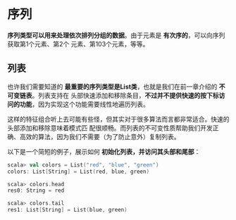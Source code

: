 序列
===================================================================================
**序列类型可以用来处理依次排列分组的数据**。由于元素是 **有次序的**，可以向序列获取第1个元素、第2个
元素、第103个元素，等等。

## 列表
也许我们需要知道的 **最重要的序列类型是List类**，也就是我们在前一章介绍的 **不可变链表**。列表支持在
头部快速添加和移除条目，**不过并不提供快速的按下标访问的功能**，因为实现这个功能需要线性地遍历列表。

这样的特征组合听上去可能有些怪，但其实对于很多算法而言都非常适合。快速的头部添加和移除意味着模式匹
配很顺畅。而列表的不可变性质帮助我们开发正确、高效的算法，因为我们不需要（为了防止意外）复制列表。

以下是一个简短的例子，展示如何 **初始化列表，并访问其头部和尾部**：
```scala
scala> val colors = List("red", "blue", "green")
colors: List[String] = List(red, blue, green)

scala> colors.head 
res0: String = red

scala> colors.tail 
res1: List[String] = List(blue, green)
```



